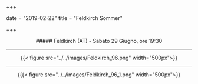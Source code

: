 ﻿+++

date = "2019-02-22"
title = "Feldkirch Sommer"

+++

<center>
##### Feldkirch (AT) - Sabato 29 Giugno, ore 19:30
</center>

---

<center>

{{< figure src="../../images/Feldkirch_96.png" width="500px">}}

---

{{{< figure src="../../images/Feldkirch_96_1.png" width="500px">}}

</center>